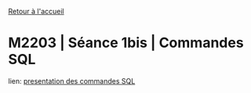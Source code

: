 [Retour à l'accueil](README.md)

# M2203 | Séance 1bis | Commandes SQL

lien: [presentation des commandes SQL](M2203_sql_commandes.pdf)
 
